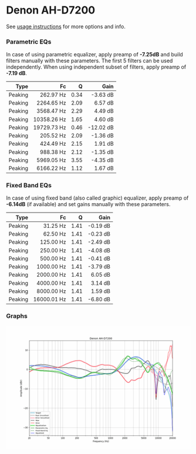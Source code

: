 # Denon AH-D7200
See [usage instructions](https://github.com/jaakkopasanen/AutoEq#usage) for more options and info.

### Parametric EQs
In case of using parametric equalizer, apply preamp of **-7.25dB** and build filters manually
with these parameters. The first 5 filters can be used independently.
When using independent subset of filters, apply preamp of **-7.19 dB**.

| Type    | Fc          |    Q | Gain      |
|--------:|------------:|-----:|----------:|
| Peaking | 262.97 Hz   | 0.34 | -3.63 dB  |
| Peaking | 2264.65 Hz  | 2.09 | 6.57 dB   |
| Peaking | 3568.47 Hz  | 2.29 | 4.49 dB   |
| Peaking | 10358.26 Hz | 1.65 | 4.60 dB   |
| Peaking | 19729.73 Hz | 0.46 | -12.02 dB |
| Peaking | 205.52 Hz   | 2.09 | -1.36 dB  |
| Peaking | 424.49 Hz   | 2.15 | 1.91 dB   |
| Peaking | 988.38 Hz   | 2.12 | -1.35 dB  |
| Peaking | 5969.05 Hz  | 3.55 | -4.35 dB  |
| Peaking | 6166.22 Hz  | 1.12 | 1.67 dB   |

### Fixed Band EQs
In case of using fixed band (also called graphic) equalizer, apply preamp of **-6.14dB**
(if available) and set gains manually with these parameters.

| Type    | Fc          |    Q | Gain     |
|--------:|------------:|-----:|---------:|
| Peaking | 31.25 Hz    | 1.41 | -0.19 dB |
| Peaking | 62.50 Hz    | 1.41 | -0.23 dB |
| Peaking | 125.00 Hz   | 1.41 | -2.49 dB |
| Peaking | 250.00 Hz   | 1.41 | -4.08 dB |
| Peaking | 500.00 Hz   | 1.41 | -0.41 dB |
| Peaking | 1000.00 Hz  | 1.41 | -3.79 dB |
| Peaking | 2000.00 Hz  | 1.41 | 6.05 dB  |
| Peaking | 4000.00 Hz  | 1.41 | 3.14 dB  |
| Peaking | 8000.00 Hz  | 1.41 | 1.59 dB  |
| Peaking | 16000.01 Hz | 1.41 | -6.80 dB |

### Graphs
![](./Denon%20AH-D7200.png)